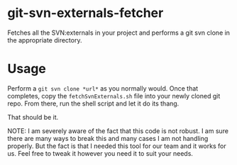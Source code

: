 git-svn-externals-fetcher
=========================

Fetches all the SVN:externals in your project and performs a git svn clone in the appropriate directory.

# Usage

Perform a `git svn clone *url*` as you normally would. Once that completes, copy the `fetchSvnExternals.sh` file into your newly cloned git repo. From there, run the shell script and let it do its thang.

That should be it. 

NOTE: I am severely aware of the fact that this code is not robust. I am sure there are many ways to break this and many cases I am not handling properly. But the fact is that I needed this tool for our team and it works for us. Feel free to tweak it however you need it to suit your needs.
